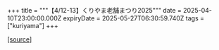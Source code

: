 +++
title = """【4/12-13】くりやま老舗まつり2025"""
date = 2025-04-10T23:00:00.000Z
expiryDate = 2025-05-27T06:30:59.740Z
tags = ["kuriyama"]
+++


[[source]](https://www.town.kuriyama.hokkaido.jp/soshiki/53/26354.html)
